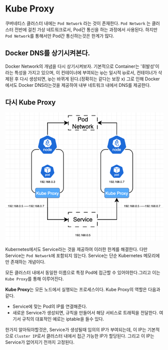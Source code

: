 # Kube Proxy

쿠버네티스 클러스터 내에는 `Pod Network` 라는 것이 존재한다. `Pod Network` 는 클러스터 전반에 걸친 가상 네트워크로서, Pod간 통신을 하는 과정에서 사용된다. 하지만 `Pod Network`를 통해서만 Pod간 통신하는것은 한계가 많다.

## Docker DNS를 상기시켜본다.

Docker Network의 개념을 다시 상기시켜보자. 기본적으로 Container는 '휘발성'이라는 특성을 가지고 있으며, 이 컨테이너에 부여되는 ip는 일시적 ip로서, 컨테이너가 삭제된 후 다시 생성되면, ip는 바뀌게 된다.(정확히는 같다는 보장 x) 그로 인해 Docker에서도 Docker DNS라는것을 제공하여 내부 네트워크 내에서 DNS를 제공한다.

## 다시 Kube Proxy

![img](./img/1.png)

Kubernetes에서도 Service라는 것을 제공하여 이러한 한계를 해결한다. 다만 Service는 `Pod Network`에 포함되지 않는다. Service는 단순 Kubernetes 메모리에만 존재하는 개념이다.

모든 클러스터 내에서 동일한 이름으로 특정 Pod에 접근할 수 있어야한다.그리고 이는 `Kube Proxy`를 통해 이루어진다.

**Kube Proxy**는 모든 노드에서 실행되는 프로세스이다. Kube Proxy의 역할은 다음과 같다.

- Service에 맞는 Pod의 IP를 연결해준다.
- 새로운 Service가 생성되면, 규칙을 만들어서 해당 서비스로 트래픽을 전달한다. 여기서 규칙의 대표적인 예로는 iptable을 들수 있다.

한가지 알아둬야할것은, Service가 생성될때 임의의 IP가 부여되는데, 이 IP는 기본적으로 `Cluster IP`로서 클러스터 내에서 접근 가능한 IP가 할당된다. 그리고 이 IP는 Service가 없어지기 전까지 고정된다.
